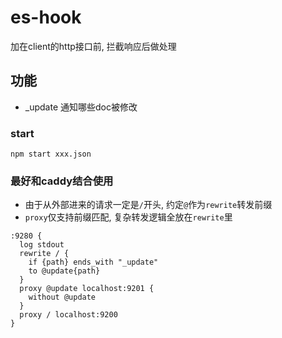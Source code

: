 es-hook
===================================
加在client的http接口前, 拦截响应后做处理

## 功能
- _update 通知哪些doc被修改

### start
`npm start xxx.json`

### 最好和caddy结合使用

- 由于从外部进来的请求一定是`/`开头, 约定`@`作为`rewrite`转发前缀
- `proxy`仅支持前缀匹配, 复杂转发逻辑全放在`rewrite`里

```
:9280 {
  log stdout
  rewrite / {
    if {path} ends_with "_update"
    to @update{path}
  }
  proxy @update localhost:9201 {
    without @update
  }
  proxy / localhost:9200
}
```
